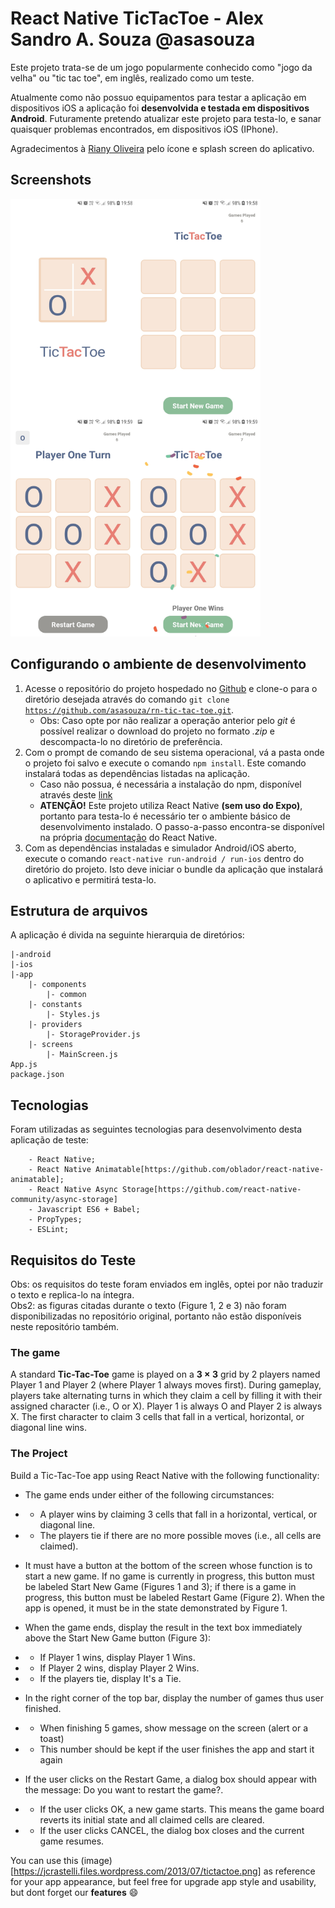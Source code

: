 # React Native TicTacToe - Alex Sandro A. Souza @asasouza

<p>Este projeto trata-se de um jogo popularmente conhecido como "jogo da velha" ou "tic tac toe", em inglês, realizado como um teste.</p>
<p>Atualmente como não possuo equipamentos para testar a aplicação em dispositivos iOS a aplicação foi <b>desenvolvida e testada em dispositivos Android</b>. Futuramente pretendo atualizar este projeto para testa-lo, e sanar quaisquer problemas encontrados, em dispositivos iOS (IPhone).</p>
<p>Agradecimentos à <a href="https://twitter.com/rianyoliveira">Riany Oliveira</a> pelo ícone e splash screen do aplicativo.</p> 

## Screenshots
<img src="https://github.com/asasouza/rn-tic-tac-toe/blob/master/images/splash_screen.jpg" width="200" height="350" align="left"/>
<img src="https://github.com/asasouza/rn-tic-tac-toe/blob/master/images/game_start.jpg" width="200" height="350" align="left"/>
<img src="https://github.com/asasouza/rn-tic-tac-toe/blob/master/images/game_started.jpg" width="200" height="350" align="left"/>
<img src="https://github.com/asasouza/rn-tic-tac-toe/blob/master/images/win_screen.jpg" width="200" height="350" />

<br>

## Configurando o ambiente de desenvolvimento
1. Acesse o repositório do projeto hospedado no <a href='https://github.com/asasouza/rn-tic-tac-toe'>Github</a> e clone-o para o diretório desejada através do comando <code>git clone https://github.com/asasouza/rn-tic-tac-toe.git</code>.
	- Obs: Caso opte por não realizar a operação anterior pelo <i>git</i> é possível realizar o download do projeto no formato <i>.zip</i> e descompacta-lo no diretório de preferência.
2. Com o prompt de comando de seu sistema operacional, vá a pasta onde o projeto foi salvo e execute o comando <code>npm install</code>. Este comando instalará todas as dependências listadas na aplicação.
	- Caso não possua, é necessária a instalação do npm, disponível através deste <a href="https://www.npmjs.com/get-npm">link</a>
	- <b>ATENÇÃO!</b> Este projeto utiliza React Native <b>(sem uso do Expo)</b>, portanto para testa-lo é necessário ter o ambiente básico de desenvolvimento instalado. O passo-a-passo encontra-se disponível na própria <a href='https://facebook.github.io/react-native/docs/getting-started'>documentação</a> do React Native.
3. Com as dependências instaladas e simulador Android/iOS aberto, execute o comando <code>react-native run-android / run-ios</code> dentro do diretório do projeto. Isto deve iniciar o bundle da aplicação que instalará o aplicativo e permitirá testa-lo.

## Estrutura de arquivos
A aplicação é divida na seguinte hierarquia de diretórios:

	|-android 
	|-ios
	|-app
		|- components
			|- common
		|- constants
			|- Styles.js
		|- providers
			|- StorageProvider.js
		|- screens
			|- MainScreen.js
	App.js
	package.json

## Tecnologias
Foram utilizadas as seguintes tecnologias para desenvolvimento desta aplicação de teste:

		- React Native;
		- React Native Animatable[https://github.com/oblador/react-native-animatable];
		- React Native Async Storage[https://github.com/react-native-community/async-storage]
		- Javascript ES6 + Babel;		
		- PropTypes;
		- ESLint;

## Requisitos do Teste

Obs: os requisitos do teste foram enviados em inglês, optei por não traduzir o texto e replica-lo na íntegra. <br>
Obs2: as figuras citadas durante o texto (Figure 1, 2 e 3) não foram disponibilizadas no repositório original, portanto não estão disponíveis neste repositório também.


### The game

A standard __Tic-Tac-Toe__ game is played on a __3 × 3__ grid by 2 players named Player 1 and Player 2 (where Player 1 always moves first). During gameplay, players take alternating turns in which they claim a cell by filling it with their assigned character (i.e., O or X). Player 1 is always O and Player 2 is always X. The first character to claim 3 cells that fall in a vertical, horizontal, or diagonal line wins.

### The Project

Build a Tic-Tac-Toe app using React Native with the following functionality:

- The game ends under either of the following circumstances:
- -  A player wins by claiming 3 cells that fall in a horizontal, vertical, or diagonal line.
- - The players tie if there are no more possible moves (i.e., all cells are claimed).

- It must have a button at the bottom of the screen whose function is to start a new game. If no game is currently in progress, this button must be labeled Start New Game (Figures 1 and 3); if there is a game in progress, this button must be labeled Restart Game (Figure 2). When the app is opened, it must be in the state demonstrated by Figure 1.

- When the game ends, display the result in the text box immediately above the Start New Game button (Figure 3):
- - If Player 1 wins, display Player 1 Wins.
- - If Player 2 wins, display Player 2 Wins.
- - If the players tie, display It's a Tie.

- In the right corner of the top bar, display the number of games thus user finished. 
- - When finishing 5 games, show message on the screen (alert or a toast)
- - This number should be kept if the user finishes the app and start it again

- If the user clicks on the Restart Game, a dialog box should appear with the message: Do you want to restart the game?.
- - If the user clicks OK, a new game starts. This means the game board reverts its initial state and all claimed cells are cleared.
- - If the user clicks CANCEL, the dialog box closes and the current game resumes.

You can use this (image)[https://jcrastelli.files.wordpress.com/2013/07/tictactoe.png] as reference for your app appearance, but feel free for upgrade app style and usability, but dont forget our **features** :smile:
